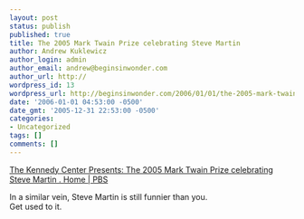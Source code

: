 ```yaml
---
layout: post
status: publish
published: true
title: The 2005 Mark Twain Prize celebrating Steve Martin
author: Andrew Kuklewicz
author_login: admin
author_email: andrew@beginsinwonder.com
author_url: http://
wordpress_id: 13
wordpress_url: http://beginsinwonder.com/2006/01/01/the-2005-mark-twain-prize-celebrating-steve-martin/
date: '2006-01-01 04:53:00 -0500'
date_gmt: '2005-12-31 22:53:00 -0500'
categories:
- Uncategorized
tags: []
comments: []
---
```

<p><a href="http://www.pbs.org/weta/twainprize2005/">The Kennedy Center Presents: The 2005 Mark Twain Prize celebrating Steve Martin . Home | PBS</a></p>
<p>In a similar vein, Steve Martin is still funnier than you.<br />Get used to it.</p>
